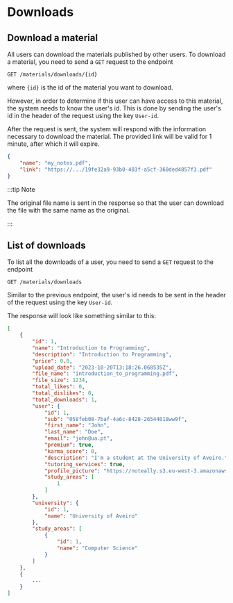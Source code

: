 # Downloads

## Download a material

All users can download the materials published by other users. To download a material, you need to send a `GET` request to the endpoint

```http
GET /materials/downloads/{id}
```

where `{id}` is the id of the material you want to download.

However, in order to determine if this user can have access to this material, the system needs to know the user's id. This is done by sending the user's id in the header of the request using the key `User-id`.

After the request is sent, the system will respond with the information necessary to download the material. The provided link will be valid for 1 minute, after which it will expire.

```json
{
    "name": "my_notes.pdf",
    "link": "https://.../19fe32a9-93b0-403f-a5cf-360ded4857f3.pdf"
}
```

:::tip Note

The original file name is sent in the response so that the user can download the file with the same name as the original.

:::

## List of downloads

To list all the downloads of a user, you need to send a `GET` request to the endpoint

```http
GET /materials/downloads
```

Similar to the previous endpoint, the user's id needs to be sent in the header of the request using the key `User-id`.

The response will look like something similar to this:

```json
[
    {
        "id": 1,
        "name": "Introduction to Programming",
        "description": "Introduction to Programming",
        "price": 0.0,
        "upload_date": "2023-10-20T13:18:26.068535Z",
        "file_name": "introduction_to_programming.pdf",
        "file_size": 1234,
        "total_likes": 0,
        "total_dislikes": 0,
        "total_downloads": 1,
        "user": {
            "id": 1,
            "sub": "058feb08-7baf-4a6c-8428-26544018ww9f",
            "first_name": "John",
            "last_name": "Doe",
            "email": "john@ua.pt",
            "premium": true,
            "karma_score": 0,
            "description": "I'm a student at the University of Aveiro.",
            "tutoring_services": true,
            "profile_picture": "https://noteally.s3.eu-west-3.amazonaws.com/john.jpg",
            "study_areas": [
                1
            ]
        },
        "university": {
            "id": 1,
            "name": "University of Aveiro"
        },
        "study_areas": [
            {
                "id": 1,
                "name": "Computer Science"
            }
        ]
    },
    {
        ...
    }
]
```
